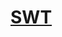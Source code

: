 # [SWT](https://docs.google.com/spreadsheets/d/1lpdXFiJ7nRQ80zsd1kLcJSamJZnNyobjepJYWh2Mz20/edit?gid=0#gid=0)
